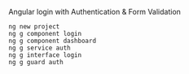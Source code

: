 Angular login with Authentication & Form Validation

    ng new project
    ng g component login
    ng g component dashboard
    ng g service auth
    ng g interface login
    ng g guard auth
    
